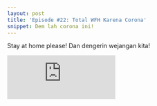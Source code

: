 ```yaml
---
layout: post
title: 'Episode #22: Total WFH Karena Corona'
snippet: Dem lah corona ini!
---
```

Stay at home please! Dan dengerin wejangan kita!


<iframe src="https://anchor.fm/randomops/embed/episodes/Episode-22-Total-WFH-Karena-Corona-eceneh" height="102px" width="250px" frameborder="0" scrolling="no"></iframe>
